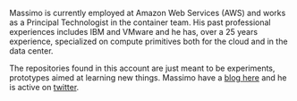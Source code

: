 Massimo is currently employed at Amazon Web Services (AWS) and works as a Principal Technologist in the container team. His past professional experiences includes IBM and VMware and he has, over a 25 years experience, specialized on compute primitives both for the cloud and in the data center. 

The repositories found in this account are just meant to be experiments, prototypes aimed at learning new things. Massimo have a [blog here](http://it20.info) and he is active on [twitter](https://twitter.com/mreferre). 
